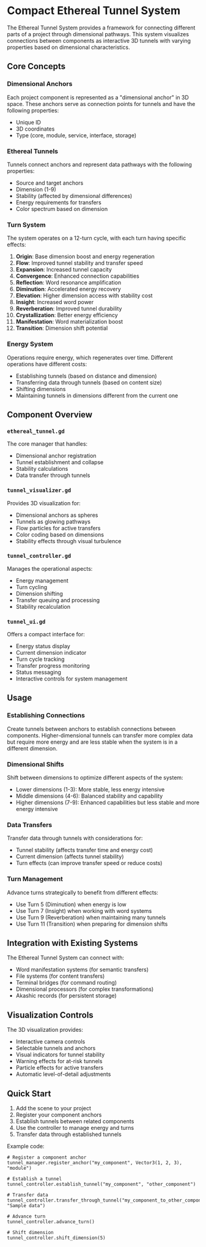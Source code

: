 # Compact Ethereal Tunnel System

The Ethereal Tunnel System provides a framework for connecting different parts of a project through dimensional pathways. This system visualizes connections between components as interactive 3D tunnels with varying properties based on dimensional characteristics.

## Core Concepts

### Dimensional Anchors
Each project component is represented as a "dimensional anchor" in 3D space. These anchors serve as connection points for tunnels and have the following properties:
- Unique ID
- 3D coordinates
- Type (core, module, service, interface, storage)

### Ethereal Tunnels
Tunnels connect anchors and represent data pathways with the following properties:
- Source and target anchors
- Dimension (1-9)
- Stability (affected by dimensional differences)
- Energy requirements for transfers
- Color spectrum based on dimension

### Turn System
The system operates on a 12-turn cycle, with each turn having specific effects:
1. **Origin**: Base dimension boost and energy regeneration
2. **Flow**: Improved tunnel stability and transfer speed
3. **Expansion**: Increased tunnel capacity
4. **Convergence**: Enhanced connection capabilities
5. **Reflection**: Word resonance amplification
6. **Diminution**: Accelerated energy recovery
7. **Elevation**: Higher dimension access with stability cost
8. **Insight**: Increased word power
9. **Reverberation**: Improved tunnel durability
10. **Crystallization**: Better energy efficiency
11. **Manifestation**: Word materialization boost
12. **Transition**: Dimension shift potential

### Energy System
Operations require energy, which regenerates over time. Different operations have different costs:
- Establishing tunnels (based on distance and dimension)
- Transferring data through tunnels (based on content size)
- Shifting dimensions
- Maintaining tunnels in dimensions different from the current one

## Component Overview

### `ethereal_tunnel.gd`
The core manager that handles:
- Dimensional anchor registration
- Tunnel establishment and collapse
- Stability calculations
- Data transfer through tunnels

### `tunnel_visualizer.gd`
Provides 3D visualization for:
- Dimensional anchors as spheres
- Tunnels as glowing pathways
- Flow particles for active transfers
- Color coding based on dimensions
- Stability effects through visual turbulence

### `tunnel_controller.gd`
Manages the operational aspects:
- Energy management
- Turn cycling
- Dimension shifting
- Transfer queuing and processing
- Stability recalculation

### `tunnel_ui.gd`
Offers a compact interface for:
- Energy status display
- Current dimension indicator
- Turn cycle tracking
- Transfer progress monitoring
- Status messaging
- Interactive controls for system management

## Usage

### Establishing Connections
Create tunnels between anchors to establish connections between components. Higher-dimensional tunnels can transfer more complex data but require more energy and are less stable when the system is in a different dimension.

### Dimensional Shifts
Shift between dimensions to optimize different aspects of the system:
- Lower dimensions (1-3): More stable, less energy intensive
- Middle dimensions (4-6): Balanced stability and capability
- Higher dimensions (7-9): Enhanced capabilities but less stable and more energy intensive

### Data Transfers
Transfer data through tunnels with considerations for:
- Tunnel stability (affects transfer time and energy cost)
- Current dimension (affects tunnel stability)
- Turn effects (can improve transfer speed or reduce costs)

### Turn Management
Advance turns strategically to benefit from different effects:
- Use Turn 5 (Diminution) when energy is low
- Use Turn 7 (Insight) when working with word systems
- Use Turn 9 (Reverberation) when maintaining many tunnels
- Use Turn 11 (Transition) when preparing for dimension shifts

## Integration with Existing Systems

The Ethereal Tunnel System can connect with:
- Word manifestation systems (for semantic transfers)
- File systems (for content transfers)
- Terminal bridges (for command routing)
- Dimensional processors (for complex transformations)
- Akashic records (for persistent storage)

## Visualization Controls

The 3D visualization provides:
- Interactive camera controls
- Selectable tunnels and anchors
- Visual indicators for tunnel stability
- Warning effects for at-risk tunnels
- Particle effects for active transfers
- Automatic level-of-detail adjustments

## Quick Start

1. Add the scene to your project
2. Register your component anchors
3. Establish tunnels between related components
4. Use the controller to manage energy and turns
5. Transfer data through established tunnels

Example code:
```gdscript
# Register a component anchor
tunnel_manager.register_anchor("my_component", Vector3(1, 2, 3), "module")

# Establish a tunnel
tunnel_controller.establish_tunnel("my_component", "other_component")

# Transfer data
tunnel_controller.transfer_through_tunnel("my_component_to_other_component", "Sample data")

# Advance turn
tunnel_controller.advance_turn()

# Shift dimension
tunnel_controller.shift_dimension(5)
```